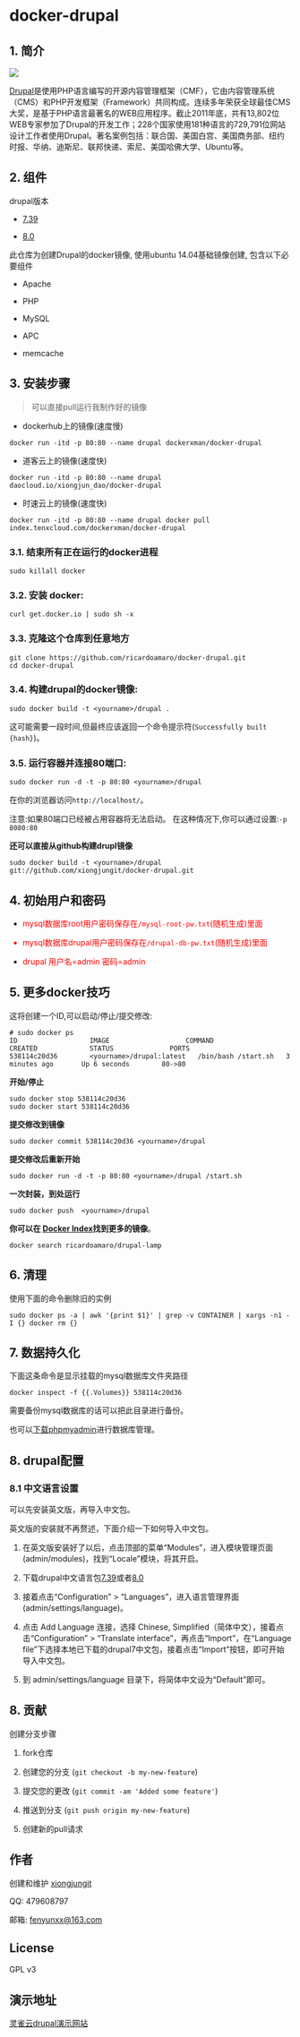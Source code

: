 docker-drupal
=============

## 1. 简介

![](http://pic002.cnblogs.com/images/2012/307487/2012051501265445.jpg)

[Drupal](https://www.drupal.org/)是使用PHP语言编写的开源内容管理框架（CMF），它由内容管理系统（CMS）和PHP开发框架（Framework）共同构成。连续多年荣获全球最佳CMS大奖，是基于PHP语言最著名的WEB应用程序。截止2011年底，共有13,802位WEB专家参加了Drupal的开发工作；228个国家使用181种语言的729,791位网站设计工作者使用Drupal。著名案例包括：联合国、美国白宫、美国商务部、纽约时报、华纳、迪斯尼、联邦快递、索尼、美国哈佛大学、Ubuntu等。

## 2. 组件

> 
drupal版本

> 
* [7.39](http://drupalchina.cn/download)

> 
* [8.0](http://drupalchina.cn/download)

此仓库为创建Drupal的docker镜像, 使用ubuntu 14.04基础镜像创建, 包含以下必要组件

* Apache

* PHP

* MySQL

* APC

* memcache

## 3. 安装步骤

> 可以直接pull运行我制作好的镜像

* dockerhub上的镜像(速度慢)
```
docker run -itd -p 80:80 --name drupal dockerxman/docker-drupal
```

* 道客云上的镜像(速度快)
```
docker run -itd -p 80:80 --name drupal daocloud.io/xiongjun_dao/docker-drupal 
```

* 时速云上的镜像(速度快)
```
docker run -itd -p 80:80 --name drupal docker pull index.tenxcloud.com/dockerxman/docker-drupal
```

### 3.1. 结束所有正在运行的docker进程

```
sudo killall docker
```

### 3.2. 安装 docker:

```
curl get.docker.io | sudo sh -x
```

### 3.3. 克隆这个仓库到任意地方 

```
git clone https://github.com/ricardoamaro/docker-drupal.git
cd docker-drupal
```

### 3.4. 构建drupal的docker镜像:
```
sudo docker build -t <yourname>/drupal .
```

这可能需要一段时间,但最终应该返回一个命令提示符(`Successfully built {hash}`)。

### 3.5. 运行容器并连接80端口:

```
sudo docker run -d -t -p 80:80 <yourname>/drupal
```
在你的浏览器访问`http://localhost/`。

注意:如果80端口已经被占用容器将无法启动。
在这种情况下,你可以通过设置:`-p 8080:80`

**还可以直接从github构建drupl镜像**

```
sudo docker build -t <yourname>/drupal git://github.com/xiongjungit/docker-drupal.git
```


## 4. 初始用户和密码

* <font color=red>mysql数据库root用户密码保存在`/mysql-root-pw.txt`(随机生成)里面

* mysql数据库drupal用户密码保存在`/drupal-db-pw.txt`(随机生成)里面

* drupal 用户名=admin 密码=admin</font>


## 5. 更多docker技巧

这将创建一个ID,可以启动/停止/提交修改:

```
# sudo docker ps
ID                  IMAGE                   COMMAND               CREATED             STATUS              PORTS
538114c20d36        <yourname>/drupal:latest   /bin/bash /start.sh   3 minutes ago       Up 6 seconds        80->80  
```

**开始/停止**

```
sudo docker stop 538114c20d36
sudo docker start 538114c20d36
```

**提交修改到镜像**
```
sudo docker commit 538114c20d36 <yourname>/drupal
```

**提交修改后重新开始**

```
sudo docker run -d -t -p 80:80 <yourname>/drupal /start.sh
```

**一次封装，到处运行**

```
sudo docker push  <yourname>/drupal
```

**你可以在 [Docker Index][docker_index]找到更多的镜像**。

```
docker search ricardoamaro/drupal-lamp
```
## 6. 清理

使用下面的命令删除旧的实例

```
sudo docker ps -a | awk '{print $1}' | grep -v CONTAINER | xargs -n1 -I {} docker rm {}
``` 

## 7. 数据持久化

下面这条命令是显示挂载的mysql数据库文件夹路径

```
docker inspect -f {{.Volumes}} 538114c20d36
```
需要备份mysql数据库的话可以把此目录进行备份。

也可以[下载phpmyadmin](https://www.phpmyadmin.net/downloads/)进行数据库管理。

## 8. drupal配置

### 8.1 中文语言设置

可以先安装英文版，再导入中文包。

英文版的安装就不再赘述，下面介绍一下如何导入中文包。



1. 在英文版安装好了以后，点击顶部的菜单“Modules”，进入模块管理页面(admin/modules)，找到“Locale”模块，将其开启。

2. 下载drupal中文语言包[7.39](http://ftp.drupal.org/files/translations/7.x/drupal/drupal-7.39.zh-hans.po)或者[8.0](http://ftp.drupal.org/files/translations/8.x/drupal/drupal-8.0.0-beta14.zh-hans.po)

3. 接着点击“Configuration” > “Languages”，进入语言管理界面(admin/settings/language)。

4. 点击 Add Language 连接，选择 Chinese, Simplified（简体中文），接着点击“Configuration” > “Translate interface”，再点击“Import”，在“Language file”下选择本地已下载的drupal7中文包，接着点击“Import”按钮，即可开始导入中文包。

5. 到 admin/settings/language 目录下，将简体中文设为“Default”即可。


## 8. 贡献

创建分支步骤

1. fork仓库

2. 创建您的分支 (`git checkout -b my-new-feature`)

3. 提交您的更改 (`git commit -am 'Added some feature'`)

4. 推送到分支 (`git push origin my-new-feature`)

5. 创建新的pull请求

## 作者

创建和维护 [xiongjungit][author]

QQ: 479608797

邮箱: fenyunxx@163.com

## License
GPL v3

[author]:                 https://github.com/xiongjungit
[docker_index]:           https://index.docker.io/

## 演示地址

[灵雀云drupal演示网站](http://drupal-dockerxman.myalauda.cn)

